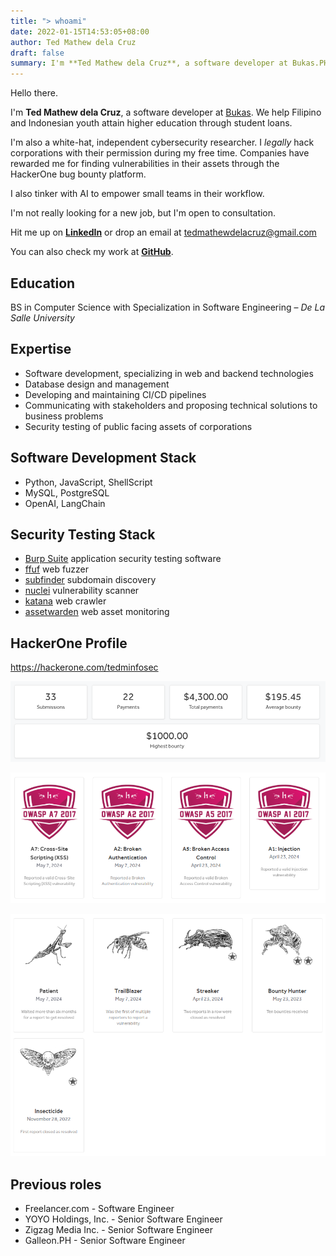 ```yaml
---
title: "> whoami"
date: 2022-01-15T14:53:05+08:00
author: Ted Mathew dela Cruz
draft: false
summary: I'm **Ted Mathew dela Cruz**, a software developer at Bukas.PH ...
---
```


Hello there.

I'm **Ted Mathew dela Cruz**, a software developer at [Bukas](https://bukas.ph). We help Filipino and Indonesian youth attain higher education through student loans.

I'm also a white-hat, independent cybersecurity researcher. I _legally_ hack corporations with their permission during my free time. Companies have rewarded me for finding vulnerabilities in their assets through the HackerOne bug bounty platform.

I also tinker with AI to empower small teams in their workflow.

I'm not really looking for a new job, but I'm open to consultation.

Hit me up on [**LinkedIn**](https://www.linkedin.com/in/tedmdelacruz/) or drop an email at [tedmathewdelacruz@gmail.com](mailto:tedmathewdelacruz@gmail.com)

You can also check my work at [**GitHub**](http://github.com/tedmdelacruz/).

## Education

BS in Computer Science with Specialization in Software Engineering – _De La Salle University_

## Expertise
- Software development, specializing in web and backend technologies
- Database design and management
- Developing and maintaining CI/CD pipelines
- Communicating with stakeholders and proposing technical solutions to business problems
- Security testing of public facing assets of corporations

## Software Development Stack
- Python, JavaScript, ShellScript
- MySQL, PostgreSQL
- OpenAI, LangChain

## Security Testing Stack
- [Burp Suite](https://portswigger.net/burp) application security testing software
- [ffuf](https://github.com/ffuf/ffuf) web fuzzer
- [subfinder](https://github.com/projectdiscovery/subfinder) subdomain discovery
- [nuclei](https://github.com/projectdiscovery/nuclei) vulnerability scanner
- [katana](https://github.com/projectdiscovery/katana) web crawler
- [assetwarden](https://github.com/tedmdelacruz/assetwarden) web asset monitoring

## HackerOne Profile

https://hackerone.com/tedminfosec

![rewards](/rewards.PNG)

![badges1](/badges1.PNG)

![badges2](/badges2.PNG)

## Previous roles
- Freelancer.com - Software Engineer
- YOYO Holdings, Inc. - Senior Software Engineer
- Zigzag Media Inc. - Senior Software Engineer
- Galleon.PH - Senior Software Engineer



